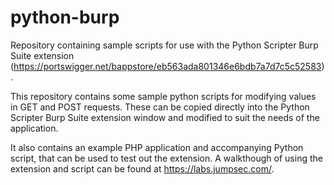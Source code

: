 # python-burp
Repository containing sample scripts for use with the Python Scripter Burp Suite extension (https://portswigger.net/bappstore/eb563ada801346e6bdb7a7d7c5c52583).

This repository contains some sample python scripts for modifying values in GET and POST requests. These can be copied directly into the Python Scripter Burp Suite extension window and modified to suit the needs of the application.

It also contains an example PHP application and accompanying Python script, that can be used to test out the extension. A walkthough of using the extension and script can be found at https://labs.jumpsec.com/.
